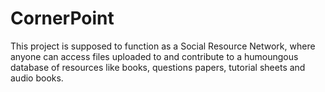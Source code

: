 # CornerPoint
This project is supposed to function as a Social Resource Network, where anyone can access files uploaded to and contribute to a humoungous database of resources like books, questions papers, tutorial sheets and audio books.
